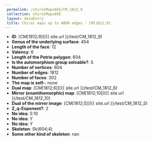 ```yaml
--- 
 permalink: /chiralMaps6kE/CM_1812_9 
 collection: chiralMaps6kE
 layout: dataEntry
 title: Chiral maps up to 6000 edges - CM[1812;9]
---
```


- **ID**: [CM[1812;9]]({{ site.url }}/test/CM_1812_9)
- **Genus of the underlying surface**: 454
- **Length of the face**: 12
- **Valency**: 6
- **Length of the Petrie polygon**: 604
- **Is the automorphism group solvable?**: S
- **Number of vertices**: 604
- **Number of edges**: 1812
- **Number of faces**: 302
- **The map is self-**: none
- **Dual map**: [CM[1812;6]]({{ site.url }}/test/CM_1812_6)
- **Mirror (enantihomorphic) map**: [CM[1812;10]]({{ site.url }}/test/CM_1812_10)
- **Dual of the mirror image**: [CM[1812;5]]({{ site.url }}/test/CM_1812_5)
- **Z_q-Exponent?**: 2
- **No idea**:  5:10
- **No idea**: Y
- **No idea**: Y
- **Skeleton**: Sk(604;4)
- **Some other kind of skeleton**: nan
